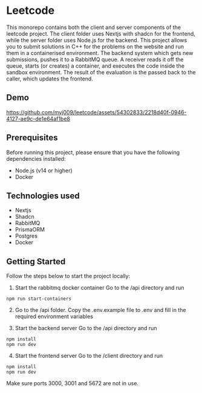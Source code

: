 # Leetcode

This monorepo contains both the client and server components of the leetcode project. The client folder uses Nextjs with shadcn for the frontend, while the server folder uses Node.js for the backend. This project allows you to submit solutions in C++ for the problems on the website and run them in a containerised environment.
The backend system which gets new submissions, pushes it to a RabbitMQ queue. A receiver reads it off the queue, starts (or creates) a container, and executes the code inside the sandbox environment. The result of the evaluation is the passed back to the caller, which updates the frontend.

## Demo

https://github.com/myj009/leetcode/assets/54302833/2218d40f-0946-4127-ae9c-de1e64af1be8


## Prerequisites

Before running this project, please ensure that you have the following dependencies installed:

- Node.js (v14 or higher)
- Docker

## Technologies used

- Nextjs
- Shadcn
- RabbitMQ
- PrismaORM
- Postgres
- Docker

## Getting Started

Follow the steps below to start the project locally:

1. Start the rabbitmq docker container
   Go to the /api directory and run

```
npm run start-containers
```

2. Go to the /api folder. Copy the .env.example file to .env and fill in the required environment variables

3. Start the backend server
   Go to the /api directory and run

```
npm install
npm run dev
```

4. Start the frontend server
   Go to the /client directory and run

```
npm install
npm run dev
```

Make sure ports 3000, 3001 and 5672 are not in use.
